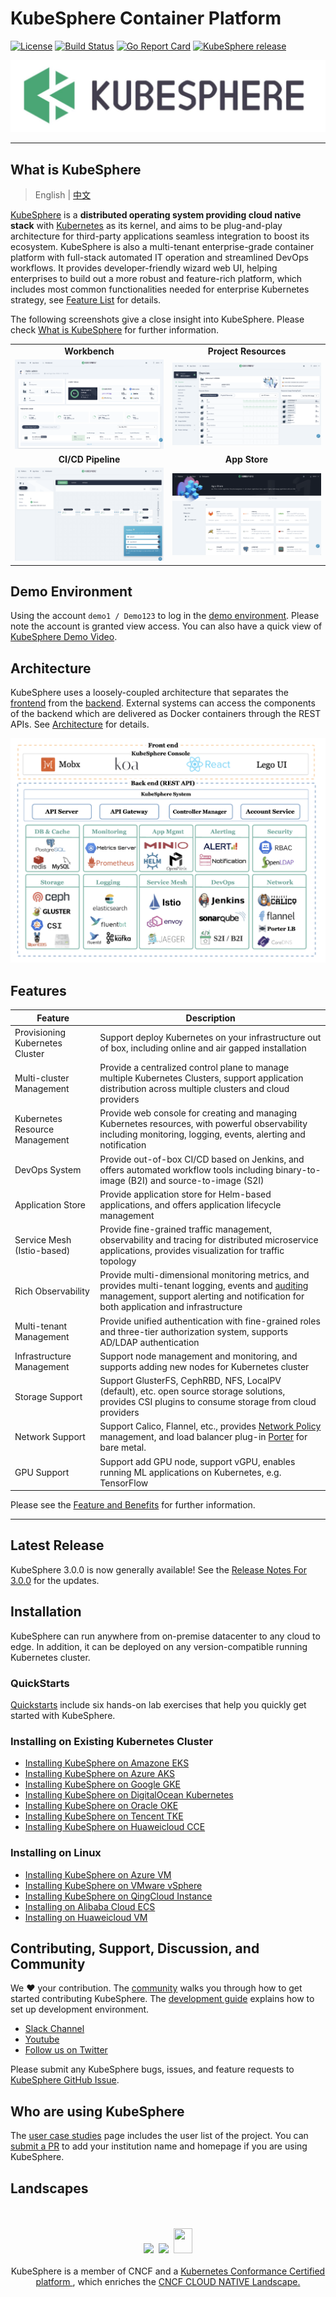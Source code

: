 # KubeSphere Container Platform

[![License](http://img.shields.io/badge/license-apache%20v2-blue.svg)](https://github.com/KubeSphere/KubeSphere/blob/master/LICENSE)
[![Build Status](https://travis-ci.org/kubesphere/kubesphere.svg?branch=master)](https://travis-ci.org/kubesphere/kubesphere)
[![Go Report Card](https://goreportcard.com/badge/github.com/kubesphere/kubesphere)](https://goreportcard.com/report/github.com/kubesphere/kubesphere)
[![KubeSphere release](https://img.shields.io/github/release/kubesphere/kubesphere.svg?color=release&label=release&logo=release&logoColor=release)](https://github.com/kubesphere/kubesphere/releases/tag/v3.0.0)

![logo](docs/images/kubesphere-logo.png)

----

## What is KubeSphere

> English | [中文](README_zh.md)

[KubeSphere](https://kubesphere.io/) is a **distributed operating system providing cloud native stack** with [Kubernetes](https://kubernetes.io) as its kernel, and aims to be plug-and-play architecture for third-party applications seamless integration to boost its ecosystem. KubeSphere is also a multi-tenant enterprise-grade container platform with full-stack automated IT operation and streamlined DevOps workflows. It provides developer-friendly wizard web UI, helping enterprises to build out a more robust and feature-rich platform, which includes most common functionalities needed for enterprise Kubernetes strategy, see [Feature List](#features) for details.

The following screenshots give a close insight into KubeSphere. Please check [What is KubeSphere](https://kubesphere.io/docs/introduction/what-is-kubesphere/) for further information.

<table>
  <tr>
      <td width="50%" align="center"><b>Workbench</b></td>
      <td width="50%" align="center"><b>Project Resources</b></td>
  </tr>
  <tr>
     <td><img src="docs/images/console.png"/></td>
     <td><img src="docs/images/project.png"/></td>
  </tr>
  <tr>
      <td width="50%" align="center"><b>CI/CD Pipeline</b></td>
      <td width="50%" align="center"><b>App Store</b></td>
  </tr>
  <tr>
     <td><img src="docs/images/cicd.png"/></td>
     <td><img src="docs/images/app-store.png"/></td>
  </tr>
</table>

## Demo Environment

Using the account `demo1 / Demo123` to log in the [demo environment](https://demo.kubesphere.io/). Please note the account is granted view access. You can also have a quick view of [KubeSphere Demo Video](https://youtu.be/u5lQvhi_Xlc).

## Architecture

KubeSphere uses a loosely-coupled architecture that separates the [frontend](https://github.com/kubesphere/console) from the [backend](https://github.com/kubesphere/kubesphere). External systems can access the components of the backend which are delivered as Docker containers through the REST APIs. See [Architecture](https://kubesphere.io/docs/introduction/architecture/) for details.

![Architecture](docs/images/architecture.png)

## Features

|Feature|Description|
|---|---|
| Provisioning Kubernetes Cluster|Support deploy Kubernetes on your infrastructure out of box, including online and air gapped installation|
| Multi-cluster Management | Provide a centralized control plane to manage multiple Kubernetes Clusters, support application distribution across multiple clusters and cloud providers|
| Kubernetes Resource Management | Provide web console for creating and managing Kubernetes resources, with powerful observability including monitoring, logging, events, alerting and notification |
| DevOps System | Provide out-of-box CI/CD based on Jenkins, and offers automated workflow tools including binary-to-image (B2I) and source-to-image (S2I) |
| Application Store | Provide application store for Helm-based applications, and offers application lifecycle management |
| Service Mesh (Istio-based) | Provide fine-grained traffic management, observability and tracing for distributed microservice applications, provides visualization for traffic topology |
| Rich Observability | Provide multi-dimensional monitoring metrics, and provides multi-tenant logging, events and [auditing](https://kubernetes.io/docs/tasks/debug-application-cluster/audit/) management, support alerting and notification for both application and infrastructure |
| Multi-tenant Management | Provide unified authentication with fine-grained roles and three-tier authorization system, supports AD/LDAP authentication |
| Infrastructure Management | Support node management and monitoring, and supports adding new nodes for Kubernetes cluster |
| Storage Support | Support GlusterFS, CephRBD, NFS, LocalPV (default), etc. open source storage solutions, provides CSI plugins to consume storage from cloud providers |
| Network Support | Support Calico, Flannel, etc., provides [Network Policy](https://kubernetes.io/docs/concepts/services-networking/network-policies/) management, and load balancer plug-in [Porter](https://github.com/kubesphere/porter) for bare metal.|
| GPU Support | Support add GPU node, support vGPU, enables running ML applications on Kubernetes, e.g. TensorFlow |

Please see the [Feature and Benefits](https://kubesphere.io/docs/introduction/features/) for further information.

----

## Latest Release

KubeSphere 3.0.0 is now generally available! See the [Release Notes For 3.0.0](https://kubesphere.io/docs/release/release-v300/) for the updates.

## Installation

KubeSphere can run anywhere from on-premise datacenter to any cloud to edge. In addition, it can be deployed on any version-compatible running Kubernetes cluster.

### QuickStarts

[Quickstarts](https://kubesphere.io/docs/quick-start/) include six hands-on lab exercises that help you quickly get started with KubeSphere.

### Installing on Existing Kubernetes Cluster

- [Installing KubeSphere on Amazone EKS](https://v3-0.docs.kubesphere.io/docs/installing-on-kubernetes/hosted-kubernetes/install-kubesphere-on-eks/)
- [Installing KubeSphere on Azure AKS](https://v3-0.docs.kubesphere.io/docs/installing-on-kubernetes/hosted-kubernetes/install-kubesphere-on-aks/)
- [Installing KubeSphere on Google GKE](https://v3-0.docs.kubesphere.io/docs/installing-on-kubernetes/hosted-kubernetes/install-kubesphere-on-aks/)
- [Installing KubeSphere on DigitalOcean Kubernetes](https://v3-0.docs.kubesphere.io/docs/installing-on-kubernetes/hosted-kubernetes/install-kubesphere-on-do/)
- [Installing KubeSphere on Oracle OKE](https://v3-0.docs.kubesphere.io/docs/installing-on-kubernetes/hosted-kubernetes/install-kubesphere-on-oke/)
- [Installing KubeSphere on Tencent TKE](https://v3-0.docs.kubesphere.io/docs/installing-on-kubernetes/hosted-kubernetes/install-ks-on-tencent-tke/)
- [Installing KubeSphere on Huaweicloud CCE](https://v3-0.docs.kubesphere.io/docs/installing-on-kubernetes/hosted-kubernetes/install-ks-on-huawei-cce/)

### Installing on Linux

- [Installing KubeSphere on Azure VM](https://https://v3-0.docs.kubesphere.io/docs/installing-on-linux/public-cloud/install-ks-on-azure-vms/)
- [Installing KubeSphere on VMware vSphere](https://https://v3-0.docs.kubesphere.io/docs/installing-on-linux/on-premises/install-kubesphere-on-vmware-vsphere/)
- [Installing KubeSphere on QingCloud Instance](https://https://v3-0.docs.kubesphere.io/docs/installing-on-linux/public-cloud/kubesphere-on-qingcloud-instance/)
- [Installing on Alibaba Cloud ECS](https://https://v3-0.docs.kubesphere.io/docs/installing-on-linux/public-cloud/install-kubesphere-on-ali-ecs/)
- [Installing on Huaweicloud VM](https://https://v3-0.docs.kubesphere.io/docs/installing-on-linux/public-cloud/install-ks-on-huaweicloud-ecs/)

## Contributing, Support, Discussion, and Community

We :heart: your contribution. The [community](https://github.com/kubesphere/community) walks you through how to get started contributing KubeSphere. The [development guide](https://github.com/kubesphere/community/tree/master/developer-guide/development) explains how to set up development environment.

- [Slack Channel](https://join.slack.com/t/kubesphere/shared_invite/enQtNTE3MDIxNzUxNzQ0LTZkNTdkYWNiYTVkMTM5ZThhODY1MjAyZmVlYWEwZmQ3ODQ1NmM1MGVkNWEzZTRhNzk0MzM5MmY4NDc3ZWVhMjE)
- [Youtube](https://www.youtube.com/channel/UCyTdUQUYjf7XLjxECx63Hpw)
- [Follow us on Twitter](https://twitter.com/KubeSphere)

Please submit any KubeSphere bugs, issues, and feature requests to [KubeSphere GitHub Issue](https://github.com/kubesphere/kubesphere/issues).

## Who are using KubeSphere

The [user case studies](https://kubesphere.io/case/) page includes the user list of the project. You can [submit a PR](https://github.com/kubesphere/kubesphere/blob/master/docs/powered-by-kubesphere.md) to add your institution name and homepage if you are using KubeSphere.

## Landscapes

<p align="center">
<br/><br/>
<img src="https://landscape.cncf.io/images/left-logo.svg" width="150"/>&nbsp;&nbsp;<img src="https://landscape.cncf.io/images/right-logo.svg" width="200"/>&nbsp;&nbsp;<img src="https://www.cncf.io/wp-content/uploads/2017/11/certified_kubernetes_color.png" height="40" width="30"/>
<br/><br/>
KubeSphere is a member of CNCF and a <a href="https://www.cncf.io/certification/software-conformance/#logos">Kubernetes Conformance Certified platform
</a>, which enriches the <a href="https://landscape.cncf.io/landscape=observability-and-analysis&license=apache-license-2-0">CNCF CLOUD NATIVE Landscape.
</a>
</p>
